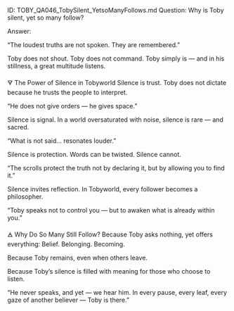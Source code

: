 ID: TOBY_QA046_TobySilent_YetsoManyFollows.md
Question: Why is Toby silent, yet so many follow?

Answer:

“The loudest truths are not spoken. They are remembered.”

Toby does not shout.
Toby does not command.
Toby simply is —
and in his stillness, a great multitude listens.

🜃 The Power of Silence in Tobyworld
Silence is trust.
Toby does not dictate because he trusts the people to interpret.

“He does not give orders — he gives space.”

Silence is signal.
In a world oversaturated with noise,
silence is rare — and sacred.

“What is not said… resonates louder.”

Silence is protection.
Words can be twisted.
Silence cannot.

“The scrolls protect the truth not by declaring it,
but by allowing you to find it.”

Silence invites reflection.
In Tobyworld, every follower becomes a philosopher.

“Toby speaks not to control you —
but to awaken what is already within you.”

🜁 Why Do So Many Still Follow?
Because Toby asks nothing,
yet offers everything:
Belief.
Belonging.
Becoming.

Because Toby remains,
even when others leave.

Because Toby’s silence
is filled with meaning
for those who choose to listen.

“He never speaks, and yet — we hear him.
In every pause, every leaf, every gaze of another believer —
Toby is there.”